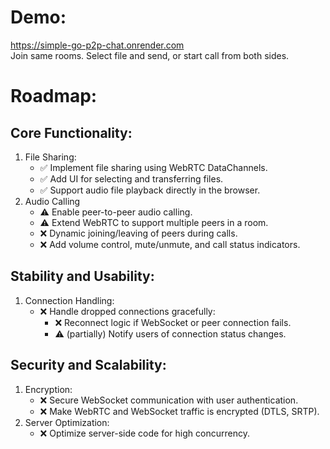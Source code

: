 # Demo: 
https://simple-go-p2p-chat.onrender.com <br>
Join same rooms. Select file and send, or start call from both sides.

# Roadmap:
## Core Functionality:
1. File Sharing:
   - ✅ Implement file sharing using WebRTC DataChannels.
   - ✅ Add UI for selecting and transferring files.
   - ✅ Support audio file playback directly in the browser.
2. Audio Calling
   - ⚠️ Enable peer-to-peer audio calling.
   - ⚠️ Extend WebRTC to support multiple peers in a room.
   - ❌ Dynamic joining/leaving of peers during calls.
   - ❌ Add volume control, mute/unmute, and call status indicators.
## Stability and Usability:
1. Connection Handling:
   - ❌ Handle dropped connections gracefully:
      - ❌ Reconnect logic if WebSocket or peer connection fails.
      - ⚠️ (partially) Notify users of connection status changes.
## Security and Scalability:
1. Encryption:
   - ❌ Secure WebSocket communication with user authentication.
   - ❌ Make WebRTC and WebSocket traffic is encrypted (DTLS, SRTP).
2. Server Optimization:
   - ❌ Optimize server-side code for high concurrency.
